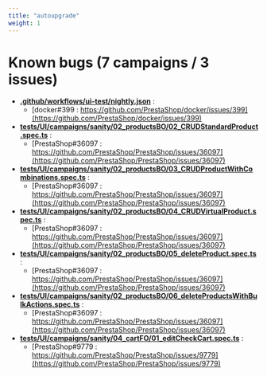 ```yaml
---
title: "autoupgrade"
weight: 1
---
```


# Known bugs (7 campaigns / 3 issues)
* **[.github/workflows/ui-test/nightly.json](https://github.com/PrestaShop/autoupgrade/tree/dev/.github/workflows/ui-test/nightly.json)** :
  * [docker#399 : https://github.com/PrestaShop/docker/issues/399](https://github.com/PrestaShop/docker/issues/399)
* **[tests/UI/campaigns/sanity/02_productsBO/02_CRUDStandardProduct.spec.ts](https://github.com/PrestaShop/autoupgrade/tree/dev/tests/UI/campaigns/sanity/02_productsBO/02_CRUDStandardProduct.spec.ts)** :
  * [PrestaShop#36097 : https://github.com/PrestaShop/PrestaShop/issues/36097](https://github.com/PrestaShop/PrestaShop/issues/36097)
* **[tests/UI/campaigns/sanity/02_productsBO/03_CRUDProductWithCombinations.spec.ts](https://github.com/PrestaShop/autoupgrade/tree/dev/tests/UI/campaigns/sanity/02_productsBO/03_CRUDProductWithCombinations.spec.ts)** :
  * [PrestaShop#36097 : https://github.com/PrestaShop/PrestaShop/issues/36097](https://github.com/PrestaShop/PrestaShop/issues/36097)
* **[tests/UI/campaigns/sanity/02_productsBO/04_CRUDVirtualProduct.spec.ts](https://github.com/PrestaShop/autoupgrade/tree/dev/tests/UI/campaigns/sanity/02_productsBO/04_CRUDVirtualProduct.spec.ts)** :
  * [PrestaShop#36097 : https://github.com/PrestaShop/PrestaShop/issues/36097](https://github.com/PrestaShop/PrestaShop/issues/36097)
* **[tests/UI/campaigns/sanity/02_productsBO/05_deleteProduct.spec.ts](https://github.com/PrestaShop/autoupgrade/tree/dev/tests/UI/campaigns/sanity/02_productsBO/05_deleteProduct.spec.ts)** :
  * [PrestaShop#36097 : https://github.com/PrestaShop/PrestaShop/issues/36097](https://github.com/PrestaShop/PrestaShop/issues/36097)
* **[tests/UI/campaigns/sanity/02_productsBO/06_deleteProductsWithBulkActions.spec.ts](https://github.com/PrestaShop/autoupgrade/tree/dev/tests/UI/campaigns/sanity/02_productsBO/06_deleteProductsWithBulkActions.spec.ts)** :
  * [PrestaShop#36097 : https://github.com/PrestaShop/PrestaShop/issues/36097](https://github.com/PrestaShop/PrestaShop/issues/36097)
* **[tests/UI/campaigns/sanity/04_cartFO/01_editCheckCart.spec.ts](https://github.com/PrestaShop/autoupgrade/tree/dev/tests/UI/campaigns/sanity/04_cartFO/01_editCheckCart.spec.ts)** :
  * [PrestaShop#9779 : https://github.com/PrestaShop/PrestaShop/issues/9779](https://github.com/PrestaShop/PrestaShop/issues/9779)
